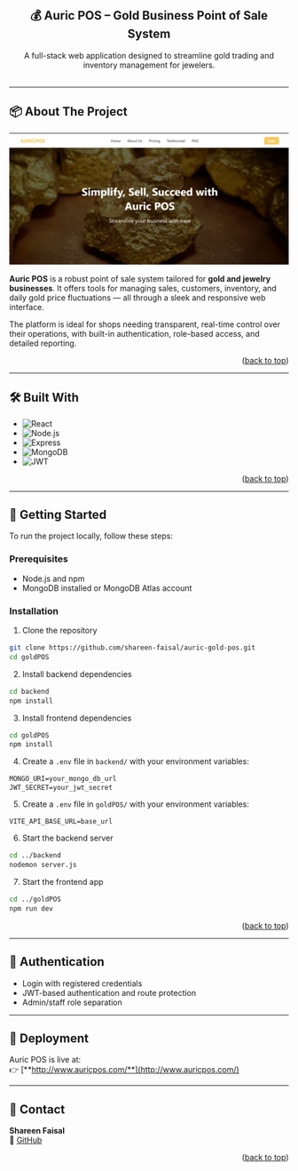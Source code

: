 <a id="readme-top"></a>

<div align="center">
  <h2 align="center">💰 Auric POS – Gold Business Point of Sale System</h2>

  <p align="center">
    A full-stack web application designed to streamline gold trading and inventory management for jewelers.
    <br />
    <br />
  </p>
</div>

---

## 📦 About The Project

[![Product Screenshot](screenshots/about.png)](https://github.com/shareen-faisal/auric-gold-pos)

**Auric POS** is a robust point of sale system tailored for **gold and jewelry businesses**. It offers tools for managing sales, customers, inventory, and daily gold price fluctuations — all through a sleek and responsive web interface.

The platform is ideal for shops needing transparent, real-time control over their operations, with built-in authentication, role-based access, and detailed reporting.

<p align="right">(<a href="#readme-top">back to top</a>)</p>

---

## 🛠️ Built With

- ![React](https://img.shields.io/badge/React-20232a?style=for-the-badge&logo=react&logoColor=61dafb)
- ![Node.js](https://img.shields.io/badge/Node.js-43853d?style=for-the-badge&logo=node.js&logoColor=white)
- ![Express](https://img.shields.io/badge/Express.js-000000?style=for-the-badge&logo=express&logoColor=white)
- ![MongoDB](https://img.shields.io/badge/MongoDB-4ea94b?style=for-the-badge&logo=mongodb&logoColor=white)
- ![JWT](https://img.shields.io/badge/JWT-000000?style=for-the-badge&logo=jsonwebtokens&logoColor=white)

<p align="right">(<a href="#readme-top">back to top</a>)</p>

---

## 🧪 Getting Started

To run the project locally, follow these steps:

### Prerequisites

- Node.js and npm
- MongoDB installed or MongoDB Atlas account

### Installation

1. Clone the repository

```bash
git clone https://github.com/shareen-faisal/auric-gold-pos.git
cd goldPOS
```

2. Install backend dependencies

```bash
cd backend
npm install
```

3. Install frontend dependencies

```bash
cd goldPOS
npm install
```

4. Create a `.env` file in `backend/` with your environment variables:

```env
MONGO_URI=your_mongo_db_url
JWT_SECRET=your_jwt_secret
```

5. Create a `.env` file in `goldPOS/` with your environment variables:

```env
VITE_API_BASE_URL=base_url
```

6. Start the backend server

```bash
cd ../backend
nodemon server.js
```

7. Start the frontend app

```bash
cd ../goldPOS
npm run dev
```

<p align="right">(<a href="#readme-top">back to top</a>)</p>

---

## 🔐 Authentication

- Login with registered credentials
- JWT-based authentication and route protection
- Admin/staff role separation

---

## 📌 Deployment

Auric POS is live at:  
👉 [**http://www.auricpos.com/**](http://www.auricpos.com/)

---

## 📧 Contact

**Shareen Faisal**  
🔗 [GitHub](https://github.com/shareen-faisal)

<p align="right">(<a href="#readme-top">back to top</a>)</p>
